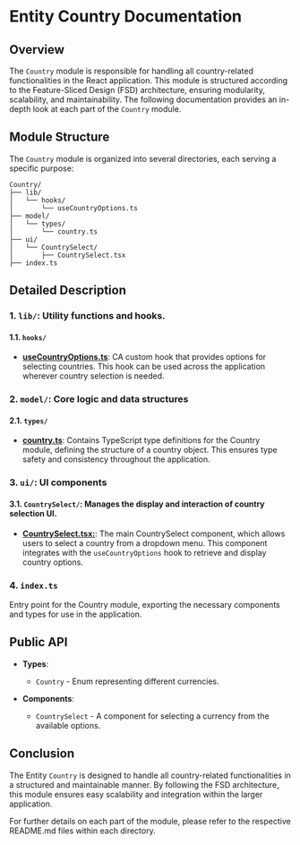 # Entity Country Documentation

## Overview
The `Country` module is responsible for handling all country-related functionalities in the React application. This module is structured according to the Feature-Sliced Design (FSD) architecture, ensuring modularity, scalability, and maintainability. The following documentation provides an in-depth look at each part of the `Country` module.

## Module Structure
The `Country` module is organized into several directories, each serving a specific purpose:
```text
Country/
├── lib/
│   └── hooks/
│       └── useCountryOptions.ts
├── model/
│   └── types/
│       └── country.ts
├── ui/
│   └── CountrySelect/
│       ├── CountrySelect.tsx
├── index.ts
```

## Detailed Description

### 1. `lib/`: Utility functions and hooks.

#### 1.1. `hooks/`
- [**useCountryOptions.ts**](./lib/hooks/useCountryOptions.ts): CA custom hook that provides options for selecting countries. This hook can be used across the application wherever country selection is needed.

### 2. `model/`: Core logic and data structures

#### 2.1. `types/`
- [**country.ts**](./model/types/country.ts): Contains TypeScript type definitions for the Country module, defining the structure of a country object. This ensures type safety and consistency throughout the application.

### 3. `ui/`: UI components

#### 3.1. `CountrySelect/`:  Manages the display and interaction of country selection UI.
- [**CountrySelect.tsx:**](./ui/CountrySelect/README.md): The main CountrySelect component, which allows users to select a country from a dropdown menu. This component integrates with the `useCountryOptions` hook to retrieve and display country options.

### 4. `index.ts`

Entry point for the Country module, exporting the necessary components and types for use in the application.

## Public API

- **Types**:
    - `Country` - Enum representing different currencies.

- **Components**:
    - `CountrySelect` - A component for selecting a currency from the available options.


## Conclusion
The Entity `Country` is designed to handle all country-related functionalities in a structured and maintainable manner. By following the FSD architecture, this module ensures easy scalability and integration within the larger application.

For further details on each part of the module, please refer to the respective README.md files within each directory.
